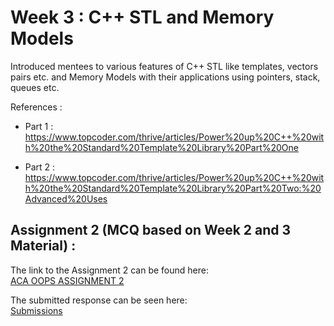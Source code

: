 # Week 3 : C++ STL and Memory Models #

Introduced mentees to various features of C++ STL like templates, vectors pairs etc. and Memory Models with their applications using pointers, stack, queues etc.  

References :

-  Part 1 : https://www.topcoder.com/thrive/articles/Power%20up%20C++%20with%20the%20Standard%20Template%20Library%20Part%20One

-  Part 2 : https://www.topcoder.com/thrive/articles/Power%20up%20C++%20with%20the%20Standard%20Template%20Library%20Part%20Two:%20Advanced%20Uses

## Assignment 2 (MCQ based on Week 2 and 3 Material) : ##
The link to the Assignment 2 can be found here:  
[ACA OOPS ASSIGNMENT 2]()

The submitted response can be seen here:  
[Submissions](https://forms.gle/RKtoyeL8CXLbyLNo9)
